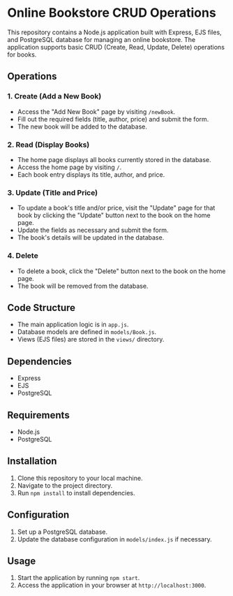 # Online Bookstore CRUD Operations

This repository contains a Node.js application built with Express, EJS files, and PostgreSQL database for managing an online bookstore. The application supports basic CRUD (Create, Read, Update, Delete) operations for books.

## Operations

### 1. Create (Add a New Book)
- Access the "Add New Book" page by visiting `/newBook`.
- Fill out the required fields (title, author, price) and submit the form.
- The new book will be added to the database.

### 2. Read (Display Books)
- The home page displays all books currently stored in the database.
- Access the home page by visiting `/`.
- Each book entry displays its title, author, and price.

### 3. Update (Title and Price)
- To update a book's title and/or price, visit the "Update" page for that book by clicking the "Update" button next to the book on the home page.
- Update the fields as necessary and submit the form.
- The book's details will be updated in the database.

### 4. Delete
- To delete a book, click the "Delete" button next to the book on the home page.
- The book will be removed from the database.

## Code Structure
- The main application logic is in `app.js`.
- Database models are defined in `models/Book.js`.
- Views (EJS files) are stored in the `views/` directory.

## Dependencies
- Express
- EJS
- PostgreSQL

## Requirements
- Node.js
- PostgreSQL

## Installation
1. Clone this repository to your local machine.
2. Navigate to the project directory.
3. Run `npm install` to install dependencies.

## Configuration
1. Set up a PostgreSQL database.
2. Update the database configuration in `models/index.js` if necessary.

## Usage
1. Start the application by running `npm start`.
2. Access the application in your browser at `http://localhost:3000`.
